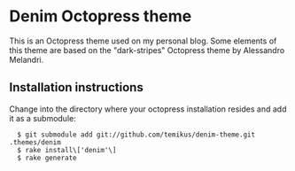 # Denim Octopress theme

This is an Octopress theme used on my personal blog.
Some elements of this theme are based on the "dark-stripes" Octopress theme by Alessandro Melandri.

## Installation instructions

Change into the directory where your octopress installation resides and add it as a submodule:

```
  $ git submodule add git://github.com/temikus/denim-theme.git .themes/denim
  $ rake install\['denim'\]
  $ rake generate
```